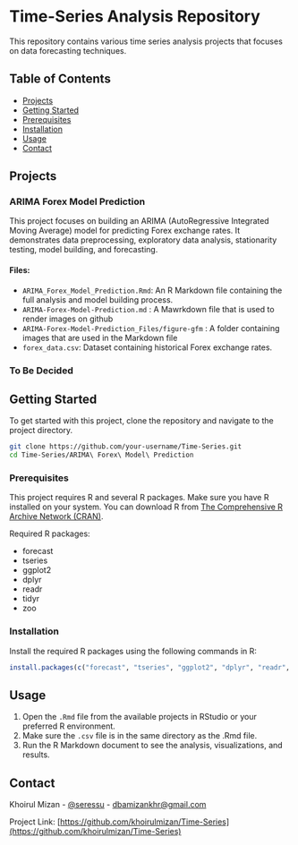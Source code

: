 # Time-Series Analysis Repository

This repository contains various time series analysis projects that focuses on data forecasting techniques.

## Table of Contents

- [Projects](#projects)
- [Getting Started](#getting-started)
- [Prerequisites](#prerequisites)
- [Installation](#installation)
- [Usage](#usage)
- [Contact](#contact)

## Projects

### ARIMA Forex Model Prediction

This project focuses on building an ARIMA (AutoRegressive Integrated Moving Average) model for predicting Forex exchange rates. It demonstrates data preprocessing, exploratory data analysis, stationarity testing, model building, and forecasting.

#### Files:
- `ARIMA_Forex_Model_Prediction.Rmd`: An R Markdown file containing the full analysis and model building process.
- `ARIMA-Forex-Model-Prediction.md` : A Mawrkdown file that is used to render images on github
- `ARIMA-Forex-Model-Prediction_Files/figure-gfm` : A folder containing images that are used in the Markdown file
- `forex_data.csv`: Dataset containing historical Forex exchange rates.

### To Be Decided

## Getting Started

To get started with this project, clone the repository and navigate to the project directory.

```bash
git clone https://github.com/your-username/Time-Series.git
cd Time-Series/ARIMA\ Forex\ Model\ Prediction
```

### Prerequisites

This project requires R and several R packages. Make sure you have R installed on your system. You can download R from [The Comprehensive R Archive Network (CRAN)](https://cran.r-project.org/).

Required R packages:
- forecast
- tseries
- ggplot2
- dplyr
- readr
- tidyr
- zoo

### Installation

Install the required R packages using the following commands in R:

```R
install.packages(c("forecast", "tseries", "ggplot2", "dplyr", "readr", "tidyr", "zoo"))
```

## Usage

1. Open the `.Rmd` file from the available projects in RStudio or your preferred R environment.
2. Make sure the `.csv` file is in the same directory as the .Rmd file.
3. Run the R Markdown document to see the analysis, visualizations, and results.

## Contact

Khoirul Mizan - [@seressu](https://twitter.com/seressu) - dbamizankhr@gmail.com

Project Link: [https://github.com/khoirulmizan/Time-Series](https://github.com/khoirulmizan/Time-Series)